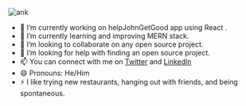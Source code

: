 ![ank](https://user-images.githubusercontent.com/88867959/183924807-bbbb68a2-85b2-44f0-912b-e3e7f7443fef.png)


- 🔭 I’m currently working on helpJohnGetGood app using React .
- 🌱 I’m currently learning and improving MERN stack.
- 👯 I’m looking to collaborate on any open source project.
- 🤔 I’m looking for help with finding an open source project.
- 📫 You can connect with me on [Twitter](https://twitter.com/Johntran1203) and [Linkedln](https://www.linkedin.com/in/john-tran123/)
- 😄 Pronouns: He/Him
- ⚡ I like trying new restaurants, hanging out with friends, and being spontaneous.


<!--
**johntran1203/johntran1203** is a ✨ _special_ ✨ repository because its `README.md` (this file) appears on your GitHub profile.

Here are some ideas to get you started:

- 🔭 I’m currently working on ...
- 🌱 I’m currently learning ...
- 👯 I’m looking to collaborate on ...
- 🤔 I’m looking for help with ...
- 💬 Ask me about ...
- 📫 How to reach me: ...
- 😄 Pronouns: ...
- ⚡ Fun fact: ...
-->
